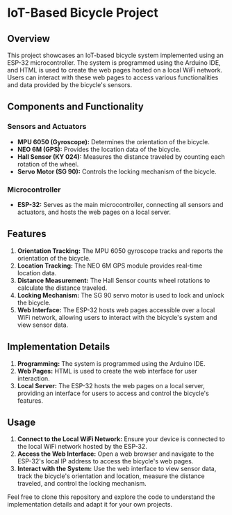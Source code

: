 # IoT-Based Bicycle Project

## Overview

This project showcases an IoT-based bicycle system implemented using an ESP-32 microcontroller. The system is programmed using the Arduino IDE, and HTML is used to create the web pages hosted on a local WiFi network. Users can interact with these web pages to access various functionalities and data provided by the bicycle's sensors.

## Components and Functionality

### Sensors and Actuators

- **MPU 6050 (Gyroscope):** Determines the orientation of the bicycle.
- **NEO 6M (GPS):** Provides the location data of the bicycle.
- **Hall Sensor (KY 024):** Measures the distance traveled by counting each rotation of the wheel.
- **Servo Motor (SG 90):** Controls the locking mechanism of the bicycle.

### Microcontroller

- **ESP-32:** Serves as the main microcontroller, connecting all sensors and actuators, and hosts the web pages on a local server.

## Features

1. **Orientation Tracking:** The MPU 6050 gyroscope tracks and reports the orientation of the bicycle.
2. **Location Tracking:** The NEO 6M GPS module provides real-time location data.
3. **Distance Measurement:** The Hall Sensor counts wheel rotations to calculate the distance traveled.
4. **Locking Mechanism:** The SG 90 servo motor is used to lock and unlock the bicycle.
5. **Web Interface:** The ESP-32 hosts web pages accessible over a local WiFi network, allowing users to interact with the bicycle's system and view sensor data.

## Implementation Details

1. **Programming:** The system is programmed using the Arduino IDE.
2. **Web Pages:** HTML is used to create the web interface for user interaction.
3. **Local Server:** The ESP-32 hosts the web pages on a local server, providing an interface for users to access and control the bicycle's features.

## Usage

1. **Connect to the Local WiFi Network:** Ensure your device is connected to the local WiFi network hosted by the ESP-32.
2. **Access the Web Interface:** Open a web browser and navigate to the ESP-32's local IP address to access the bicycle's web pages.
3. **Interact with the System:** Use the web interface to view sensor data, track the bicycle's orientation and location, measure the distance traveled, and control the locking mechanism.


Feel free to clone this repository and explore the code to understand the implementation details and adapt it for your own projects.
